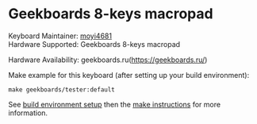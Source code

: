 Geekboards 8-keys macropad
=====

Keyboard Maintainer: [moyi4681](https://github.com/moyi4681)  
Hardware Supported: Geekboards 8-keys macropad  

Hardware Availability: geekboards.ru(https://geekboards.ru/)

Make example for this keyboard (after setting up your build environment):

    make geekboards/tester:default

See [build environment setup](https://docs.qmk.fm/#/getting_started_build_tools) then the [make instructions](https://docs.qmk.fm/#/getting_started_make_guide) for more information.
